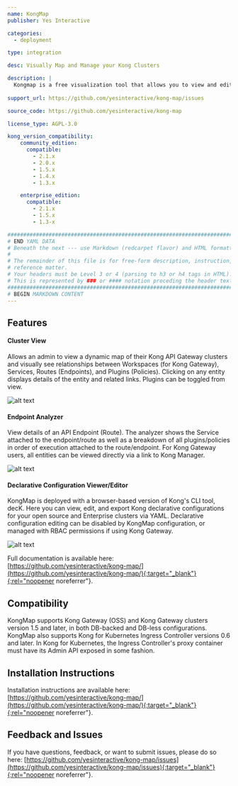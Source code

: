 ```yaml
---
name: KongMap
publisher: Yes Interactive

categories:
  - deployment

type: integration

desc: Visually Map and Manage your Kong Clusters

description: |
  Kongmap is a free visualization tool that allows you to view and edit configurations of your Kong API Gateway Clusters, including Routes, Services, and Plugins/Policies. The tool is being offered for installation using Docker and Kubernetes at this time. 
 
support_url: https://github.com/yesinteractive/kong-map/issues

source_code: https://github.com/yesinteractive/kong-map

license_type: AGPL-3.0

kong_version_compatibility:
    community_edition:
      compatible:
        - 2.1.x
        - 2.0.x
        - 1.5.x
        - 1.4.x
        - 1.3.x

    enterprise_edition:
      compatible:
        - 2.1.x
        - 1.5.x
        - 1.3-x

###############################################################################
# END YAML DATA
# Beneath the next --- use Markdown (redcarpet flavor) and HTML formatting only.
#
# The remainder of this file is for free-form description, instruction, and
# reference matter.
# Your headers must be Level 3 or 4 (parsing to h3 or h4 tags in HTML).
# This is represented by ### or #### notation preceding the header text.
###############################################################################
# BEGIN MARKDOWN CONTENT
---
```


## Features

#### Cluster View
Allows an admin to view a dynamic map of their Kong API Gateway clusters and visually see relationships between
Workspaces (for Kong Gateway), Services, Routes (Endpoints), and Plugins (Policies). Clicking on any entity displays
details of the entity and related links. Plugins can be toggled from view. 


![alt text](https://github.com/yesinteractive/kong-map/blob/main/screenshots/kongmap-home.png?raw=true "kongmap")

#### Endpoint Analyzer
View details of an API Endpoint (Route). The analyzer shows the Service attached to the endpoint/route as well as 
a breakdown of all plugins/policies in order of execution attached to the route/endpoint. For Kong Gateway users,
all entities can be viewed directly via a link to Kong Manager.

![alt text](https://github.com/yesinteractive/kong-map/blob/main/screenshots/kongmap-endpoint.png?raw=true "kongmap")


#### Declarative Configuration Viewer/Editor
KongMap is deployed with a browser-based version of Kong's CLI tool, decK. Here you can view, edit, and export Kong declarative configurations for your open source 
and Enterprise clusters via YAML. Declarative
configuration editing can be disabled by KongMap configuration, or managed with RBAC permissions if using Kong Gateway. 

![alt text](https://github.com/yesinteractive/kong-map/blob/main/screenshots/kongmap-deck.png?raw=true "kongmap")


Full documentation is available here: [https://github.com/yesinteractive/kong-map/](https://github.com/yesinteractive/kong-map/){:target="_blank"}{:rel="noopener noreferrer"}. 

## Compatibility ## 
KongMap supports Kong Gateway (OSS) and Kong Gateway clusters version 1.5 and later, in both DB-backed and DB-less configurations. KongMap also supports Kong for Kubernetes Ingress Controller versions 0.6 and later. In Kong for Kubernetes, the Ingress Controller's proxy container must have its Admin API exposed in some fashion.

## Installation Instructions ##

Installation instructions are available here: [https://github.com/yesinteractive/kong-map/](https://github.com/yesinteractive/kong-map/){:target="_blank"}{:rel="noopener noreferrer"}.

## Feedback and Issues

If you have questions, feedback, or want to submit issues, please do so here: [https://github.com/yesinteractive/kong-map/issues](https://github.com/yesinteractive/kong-map/issues){:target="_blank"}{:rel="noopener noreferrer"}.
